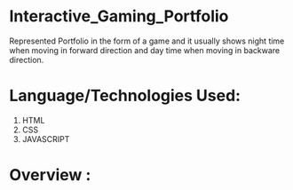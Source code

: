 # Interactive_Gaming_Portfolio
Represented Portfolio in the form of a game and it usually shows night time when moving in forward direction and day time when moving in backware direction.

# Language/Technologies Used:
1) HTML
2) CSS
3) JAVASCRIPT

# Overview :
